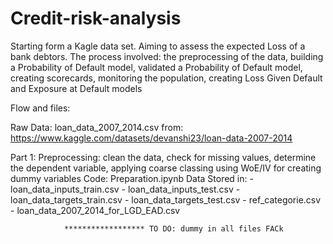 # Credit-risk-analysis

Starting form a Kagle data set. Aiming to assess the expected Loss of a bank debtors. The process involved: the preprocessing of the data, building a Probability of Default model, validated a Probability of Default model, creating scorecards, monitoring the population, creating Loss Given Default and Exposure at Default models

Flow and files:

Raw Data: loan_data_2007_2014.csv from: https://www.kaggle.com/datasets/devanshi23/loan-data-2007-2014

Part 1: Preprocessing: clean the data, check for missing values, determine the dependent variable, applying coarse classing using WoE/IV for creating dummy variables
Code: Preparation.ipynb 
Data Stored in: 
                - loan_data_inputs_train.csv
                - loan_data_inputs_test.csv
                - loan_data_targets_train.csv
                - loan_data_targets_test.csv
                - ref_categorie.csv
                - loan_data_2007_2014_for_LGD_EAD.csv

                ****************** TO DO: dummy in all files FACk
